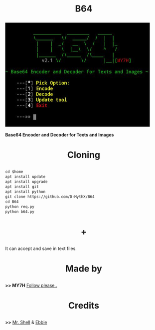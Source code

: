 # <p align="center"> B64 </p>

![](bs64.jpg)

**Base64 Encoder and Decoder for Texts and Images**

# <p align="center">Cloning</p>
```
cd $home
apt install update
apt install upgrade
apt install git
apt install python
git clone https://github.com/D-MythX/B64
cd B64
python req.py
python b64.py
```

# <p align="center"> + </p>
It can accept and save in text files.

# <p align="center">Made by </p>
**>>  MY7H**
<a href="https://github.com/D-MythX" >Follow please..<a>

# <p align="center">Credits</p>
**>>**
<a href="https://github.com/TermuxHackz">  Mr. Shell</a>  &  <a href="https://github.com/ebbieaden"> Ebbie</a>

